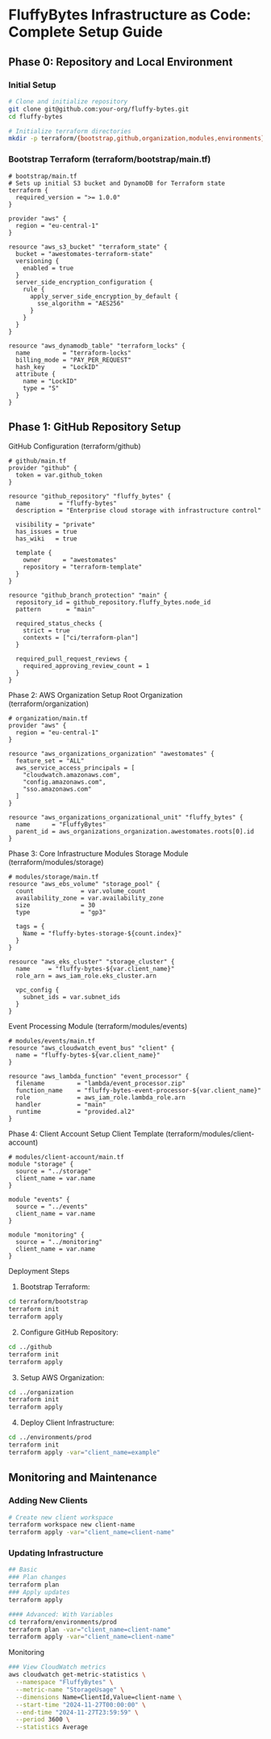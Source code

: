 # FluffyBytes Infrastructure as Code: Complete Setup Guide

## Phase 0: Repository and Local Environment

### Initial Setup

```bash
# Clone and initialize repository
git clone git@github.com:your-org/fluffy-bytes.git
cd fluffy-bytes

# Initialize terraform directories
mkdir -p terraform/{bootstrap,github,organization,modules,environments}
```

### Bootstrap Terraform (terraform/bootstrap/main.tf)
```hcl
# bootstrap/main.tf
# Sets up initial S3 bucket and DynamoDB for Terraform state
terraform {
  required_version = ">= 1.0.0"
}

provider "aws" {
  region = "eu-central-1"
}

resource "aws_s3_bucket" "terraform_state" {
  bucket = "awestomates-terraform-state"
  versioning {
    enabled = true
  }
  server_side_encryption_configuration {
    rule {
      apply_server_side_encryption_by_default {
        sse_algorithm = "AES256"
      }
    }
  }
}

resource "aws_dynamodb_table" "terraform_locks" {
  name         = "terraform-locks"
  billing_mode = "PAY_PER_REQUEST"
  hash_key     = "LockID"
  attribute {
    name = "LockID"
    type = "S"
  }
}
```

## Phase 1: GitHub Repository Setup

GitHub Configuration (terraform/github)
```hcl
# github/main.tf
provider "github" {
  token = var.github_token
}

resource "github_repository" "fluffy_bytes" {
  name        = "fluffy-bytes"
  description = "Enterprise cloud storage with infrastructure control"

  visibility = "private"
  has_issues = true
  has_wiki   = true

  template {
    owner      = "awestomates"
    repository = "terraform-template"
  }
}

resource "github_branch_protection" "main" {
  repository_id = github_repository.fluffy_bytes.node_id
  pattern       = "main"

  required_status_checks {
    strict = true
    contexts = ["ci/terraform-plan"]
  }

  required_pull_request_reviews {
    required_approving_review_count = 1
  }
}
```

Phase 2: AWS Organization Setup
Root Organization (terraform/organization)

```hcl
# organization/main.tf
provider "aws" {
  region = "eu-central-1"
}

resource "aws_organizations_organization" "awestomates" {
  feature_set = "ALL"
  aws_service_access_principals = [
    "cloudwatch.amazonaws.com",
    "config.amazonaws.com",
    "sso.amazonaws.com"
  ]
}

resource "aws_organizations_organizational_unit" "fluffy_bytes" {
  name      = "FluffyBytes"
  parent_id = aws_organizations_organization.awestomates.roots[0].id
}
```

Phase 3: Core Infrastructure Modules
Storage Module (terraform/modules/storage)

```hcl
# modules/storage/main.tf
resource "aws_ebs_volume" "storage_pool" {
  count             = var.volume_count
  availability_zone = var.availability_zone
  size              = 30
  type              = "gp3"

  tags = {
    Name = "fluffy-bytes-storage-${count.index}"
  }
}

resource "aws_eks_cluster" "storage_cluster" {
  name     = "fluffy-bytes-${var.client_name}"
  role_arn = aws_iam_role.eks_cluster.arn

  vpc_config {
    subnet_ids = var.subnet_ids
  }
}
```


Event Processing Module (terraform/modules/events)
```hcl
# modules/events/main.tf
resource "aws_cloudwatch_event_bus" "client" {
  name = "fluffy-bytes-${var.client_name}"
}

resource "aws_lambda_function" "event_processor" {
  filename         = "lambda/event_processor.zip"
  function_name    = "fluffy-bytes-event-processor-${var.client_name}"
  role             = aws_iam_role.lambda_role.arn
  handler          = "main"
  runtime          = "provided.al2"
}
```

Phase 4: Client Account Setup
Client Template (terraform/modules/client-account)

```hcl
# modules/client-account/main.tf
module "storage" {
  source = "../storage"
  client_name = var.name
}

module "events" {
  source = "../events"
  client_name = var.name
}

module "monitoring" {
  source = "../monitoring"
  client_name = var.name
}
```

Deployment Steps

1. Bootstrap Terraform:
```bash
cd terraform/bootstrap
terraform init
terraform apply
```

2. Configure GitHub Repository:
```bash
cd ../github
terraform init
terraform apply
```

3. Setup AWS Organization:
```bash
cd ../organization
terraform init
terraform apply
```

4. Deploy Client Infrastructure:
```bash
cd ../environments/prod
terraform init
terraform apply -var="client_name=example"
```

## Monitoring and Maintenance

### Adding New Clients
```bash
# Create new client workspace
terraform workspace new client-name
terraform apply -var="client_name=client-name"
```

### Updating Infrastructure
```bash
## Basic
### Plan changes
terraform plan
### Apply updates
terraform apply
```

```bash
#### Advanced: With Variables
cd terraform/environments/prod
terraform plan -var="client_name=client-name"
terraform apply -var="client_name=client-name"
```

Monitoring
```bash
### View CloudWatch metrics
aws cloudwatch get-metric-statistics \
  --namespace "FluffyBytes" \
  --metric-name "StorageUsage" \
  --dimensions Name=ClientId,Value=client-name \
  --start-time "2024-11-27T00:00:00" \
  --end-time "2024-11-27T23:59:59" \
  --period 3600 \
  --statistics Average
```
